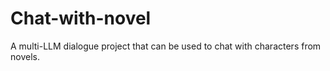 # Chat-with-novel
 A multi-LLM dialogue project that can be used to chat with characters from novels.
